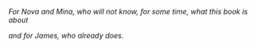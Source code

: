 _For Nova and Mina, who will not know, for some time, what this book is about_

_and for James, who already does._
